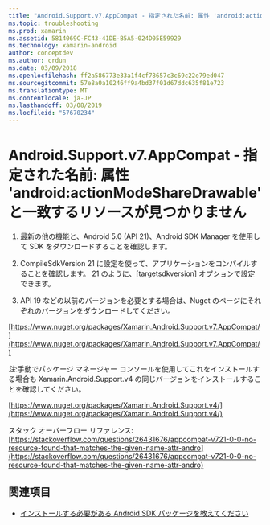 ```yaml
---
title: "Android.Support.v7.AppCompat - 指定された名前: 属性 'android:actionModeShareDrawable' と一致するリソースが見つかりません"
ms.topic: troubleshooting
ms.prod: xamarin
ms.assetid: 5814069C-FC43-41DE-B5A5-024D05E59929
ms.technology: xamarin-android
author: conceptdev
ms.author: crdun
ms.date: 03/09/2018
ms.openlocfilehash: ff2a586773e33a1f4cf78657c3c69c22e79ed047
ms.sourcegitcommit: 57e8a0a10246ff9a4bd37f01d67ddc635f81e723
ms.translationtype: MT
ms.contentlocale: ja-JP
ms.lasthandoff: 03/08/2019
ms.locfileid: "57670234"
---
```

# <a name="androidsupportv7appcompat---no-resource-found-that-matches-the-given-name-attr-androidactionmodesharedrawable"></a>Android.Support.v7.AppCompat - 指定された名前: 属性 'android:actionModeShareDrawable' と一致するリソースが見つかりません

1. 最新の他の機能と、Android 5.0 (API 21)、Android SDK Manager を使用して SDK をダウンロードすることを確認します。

2. CompileSdkVersion 21 に設定を使って、アプリケーションをコンパイルすることを確認します。 21 のように、[targetsdkversion] オプションで設定できます。

3. API 19 などの以前のバージョンを必要とする場合は、Nuget のページにそれぞれのバージョンをダウンロードしてください。

[https://www.nuget.org/packages/Xamarin.Android.Support.v7.AppCompat/](https://www.nuget.org/packages/Xamarin.Android.Support.v7.AppCompat/)

*注*:手動でパッケージ マネージャー コンソールを使用してこれをインストールする場合も Xamarin.Android.Support.v4 の同じバージョンをインストールすることを確認してください。

[https://www.nuget.org/packages/Xamarin.Android.Support.v4/](https://www.nuget.org/packages/Xamarin.Android.Support.v4/)

スタック オーバーフロー リファレンス: [https://stackoverflow.com/questions/26431676/appcompat-v721-0-0-no-resource-found-that-matches-the-given-name-attr-andro](https://stackoverflow.com/questions/26431676/appcompat-v721-0-0-no-resource-found-that-matches-the-given-name-attr-andro)

## <a name="see-also"></a>関連項目

- [インストールする必要がある Android SDK パッケージを教えてください](~/android/troubleshooting/questions/install-android-sdk-packages.md)

